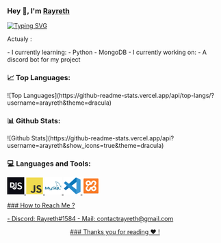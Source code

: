 ### Hey 👋, I'm [Rayreth](https://github.com/arayreth)
[![Typing SVG](https://readme-typing-svg.herokuapp.com?font=Fira+Code&duration=3000&pause=1000&color=E7F748&center=true&width=435&lines=Developper+javascript;Orange+juice+addict;Discord+power+user)](https://git.io/typing-svg)
<p align="left">
Actualy :
</p>
- I currently learning:
  - Python
  - MongoDB
- I currently working on:
 - A discord bot for my project
<h3 align="left">📈 Top Languages: </h3>
![Top Languages](https://github-readme-stats.vercel.app/api/top-langs/?username=arayreth&theme=dracula)
<h3 align="left">📊 Github Stats: </h3>
![Github Stats](https://github-readme-stats.vercel.app/api?username=arayreth&show_icons=true&theme=dracula)
<h3 align="left">💻 Languages and Tools: </h3>
<a href="https://discord.js.org/#/" > <img src="https://github.com/devicons/devicon/blob/master/icons/discordjs/discordjs-original.svg" target="_blank" rel="noreferrer" alt="Discord js" width="40" height="40"/>
<a href="https://developer.mozilla.org/fr/docs/Web/JavaScript" > <img src="https://github.com/devicons/devicon/blob/master/icons/javascript/javascript-original.svg" target="_blank" rel="noreferrer" alt="javaScript" width="40" height="40"/>
<a href="www.mysql.com" > <img src="https://github.com/devicons/devicon/blob/master/icons/mysql/mysql-plain-wordmark.svg" target="_blank" rel="noreferrer" alt="My SQL" width="40" height="40"/>
<a href="https://code.visualstudio.com/" > <img src="https://github.com/devicons/devicon/blob/master/icons/vscode/vscode-original.svg" target="_blank" rel="noreferrer" alt="Visual Studio Code" width="40" height="40"/>
<a href="https://www.apachefriends.org/index.html" > <img src="https://github.com/cm3z4/xampp.desktop/blob/master/xampp.png" target="_blank" rel="noreferrer" alt="XAMPP" width="40" height="40"/>
<p align="left">
### How to Reach Me ?
</p>
<p align="left">
- Discord: Rayreth#1584
- Mail: contactrayreth@gmail.com
</p>
<div align="center">
### Thanks you for reading ❤️ !
</div>
